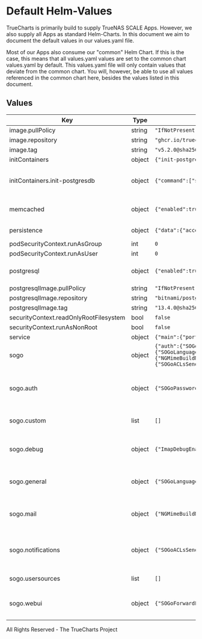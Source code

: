 # Default Helm-Values

TrueCharts is primarily build to supply TrueNAS SCALE Apps.
However, we also supply all Apps as standard Helm-Charts. In this document we aim to document the default values in our values.yaml file.

Most of our Apps also consume our "common" Helm Chart.
If this is the case, this means that all values.yaml values are set to the common chart values.yaml by default. This values.yaml file will only contain values that deviate from the common chart.
You will, however, be able to use all values referenced in the common chart here, besides the values listed in this document.

## Values

| Key | Type | Default | Description |
|-----|------|---------|-------------|
| image.pullPolicy | string | `"IfNotPresent"` |  |
| image.repository | string | `"ghcr.io/truecharts/sogo"` |  |
| image.tag | string | `"v5.2.0@sha256:8fc7bb87b77d76d929bcd36403d4f27878fa3e99f5448fb05ed64829078665a4"` |  |
| initContainers | object | `{"init-postgresdb":{"command":["sh","-c","until pg_isready -U sogo -h ${pghost} ; do sleep 2 ; done"],"env":[{"name":"pghost","valueFrom":{"secretKeyRef":{"key":"plainhost","name":"dbcreds"}}}],"image":"{{ .Values.postgresqlImage.repository }}:{{ .Values.postgresqlImage.tag }}","imagePullPolicy":"IfNotPresent"}}` | initcontainers |
| initContainers.init-postgresdb | object | `{"command":["sh","-c","until pg_isready -U sogo -h ${pghost} ; do sleep 2 ; done"],"env":[{"name":"pghost","valueFrom":{"secretKeyRef":{"key":"plainhost","name":"dbcreds"}}}],"image":"{{ .Values.postgresqlImage.repository }}:{{ .Values.postgresqlImage.tag }}","imagePullPolicy":"IfNotPresent"}` | wait for database before starting sogo |
| memcached | object | `{"enabled":true}` | memcached dependency settings |
| persistence | object | `{"data":{"accessMode":"ReadWriteOnce","enabled":true,"mountPath":"/data/conf/sogo/","size":"100Gi","type":"pvc"},"drafts":{"accessMode":"ReadWriteOnce","enabled":true,"mountPath":"/var/spool/sogo","size":"100Gi","type":"pvc"},"mimetmp":{"enabled":true,"mountPath":"/mimetmp","type":"emptyDir"}}` | persistence settings |
| podSecurityContext.runAsGroup | int | `0` |  |
| podSecurityContext.runAsUser | int | `0` |  |
| postgresql | object | `{"enabled":true,"existingSecret":"dbcreds","postgresqlDatabase":"sogo","postgresqlUsername":"sogo"}` | postgres dependency settings |
| postgresqlImage.pullPolicy | string | `"IfNotPresent"` |  |
| postgresqlImage.repository | string | `"bitnami/postgresql"` |  |
| postgresqlImage.tag | string | `"13.4.0@sha256:e7526fc32deec708740784d907bcea2ef6c78bc5ab5265026eff96e70082a54a"` |  |
| securityContext.readOnlyRootFilesystem | bool | `false` |  |
| securityContext.runAsNonRoot | bool | `false` |  |
| service | object | `{"main":{"ports":{"main":{"port":80}}}}` | services |
| sogo | object | `{"auth":{"SOGoPasswordChangeEnabled":true},"custom":[],"debug":{"ImapDebugEnabled":false,"LDAPDebugEnabled":false,"MySQL4DebugEnabled":false,"PGDebugEnabled":false,"SOGoDebugRequests":false,"SOGoUIxDebugEnabled":false,"SoDebugBaseURL":false,"WODontZipResponse":false,"WOLogFile":"/var/log/sogo/sogo.log"},"general":{"SOGoLanguage":"English","SOGoSuperUsernames":"","SxVMemLimit":"384"},"mail":{"NGMimeBuildMimeTempDirectory":"/mimetmp","SOGoDraftsFolderName":"Drafts","SOGoForceExternalLoginWithEmail":false,"SOGoIMAPServer":"localhost","SOGoMailDomain":"example.com","SOGoMailSpoolPath":"/var/spool/sogo","SOGoMailingMechanism":"smtp","SOGoSMTPServer":"smtp://domain:port","SOGoSentFolderName":"Sent","SOGoSieveServer":"","SOGoTrashFolderName":"Trash"},"notifications":{"SOGoACLsSendEMailNotifications":false,"SOGoAppointmentSendEMailNotifications":false,"SOGoFoldersSendEMailNotifications":false},"usersources":[],"webui":{"SOGoForwardEnabled":true,"SOGoMailAuxiliaryUserAccountsEnabled":true,"SOGoPageTitle":"SOGo","SOGoSieveScriptsEnabled":true,"SOGoTrustProxyAuthentication":false,"SOGoVacationEnabled":true,"SOGoXSRFValidationEnabled":true}}` | Sogo settings |
| sogo.auth | object | `{"SOGoPasswordChangeEnabled":true}` | Pre-configured Sogo authentication settings |
| sogo.custom | list | `[]` | custom Sogo setting arguments |
| sogo.debug | object | `{"ImapDebugEnabled":false,"LDAPDebugEnabled":false,"MySQL4DebugEnabled":false,"PGDebugEnabled":false,"SOGoDebugRequests":false,"SOGoUIxDebugEnabled":false,"SoDebugBaseURL":false,"WODontZipResponse":false,"WOLogFile":"/var/log/sogo/sogo.log"}` | Pre-configured Sogo debug settings |
| sogo.general | object | `{"SOGoLanguage":"English","SOGoSuperUsernames":"","SxVMemLimit":"384"}` | Pre-configured general Sogo settings |
| sogo.mail | object | `{"NGMimeBuildMimeTempDirectory":"/mimetmp","SOGoDraftsFolderName":"Drafts","SOGoForceExternalLoginWithEmail":false,"SOGoIMAPServer":"localhost","SOGoMailDomain":"example.com","SOGoMailSpoolPath":"/var/spool/sogo","SOGoMailingMechanism":"smtp","SOGoSMTPServer":"smtp://domain:port","SOGoSentFolderName":"Sent","SOGoSieveServer":"","SOGoTrashFolderName":"Trash"}` | Pre-configured Sogo mail settings |
| sogo.notifications | object | `{"SOGoACLsSendEMailNotifications":false,"SOGoAppointmentSendEMailNotifications":false,"SOGoFoldersSendEMailNotifications":false}` | Pre-configured Sogo notifications settings |
| sogo.usersources | list | `[]` | Sogo usersources |
| sogo.webui | object | `{"SOGoForwardEnabled":true,"SOGoMailAuxiliaryUserAccountsEnabled":true,"SOGoPageTitle":"SOGo","SOGoSieveScriptsEnabled":true,"SOGoTrustProxyAuthentication":false,"SOGoVacationEnabled":true,"SOGoXSRFValidationEnabled":true}` | Pre-configured Sogo webui settings |

All Rights Reserved - The TrueCharts Project
